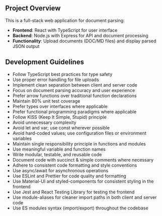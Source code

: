 <!-- Use this file to provide workspace-specific custom instructions to Copilot. For more details, visit https://code.visualstudio.com/docs/copilot/copilot-customization#_use-a-githubcopilotinstructionsmd-file -->

## Project Overview

This is a full-stack web application for document parsing:

- **Frontend**: React with TypeScript for user interface
- **Backend**: Node.js with Express for API and document processing
- **Functionality**: Upload documents (DOC/MD files) and display parsed JSON output

## Development Guidelines

- Follow TypeScript best practices for type safety
- Use proper error handling for file uploads
- Implement clean separation between client and server code
- Focus on document parsing accuracy and user experience
- Prefer arrow functions over traditional function declarations
- Maintain 80% unit test coverage
- Prefer types over interfaces where applicable
- Prefer functional programming paradigms where applicable
- Follow KISS (Keep It Simple, Stupid) principle
- Avoid unnecessary complexity
- Avoid let and var; use const wherever possible
- Avoid hard-coded values; use configuration files or environment variables
- Maintain single responsibility principle in functions and modules
- Use meaningful variable and function names
- Write modular, testable, and reusable code
- Document code with succinct & simple comments where necessary
- Adhere to consistent code formatting and style conventions
- Use async/await for asynchronous operations
- Use ESLint and Prettier for code quality and formatting
- Use Material-UI and styled-components for consistent styling in the frontend
- Use Jest and React Testing Library for testing the frontend
- Use module-aliases for cleaner import paths in both client and server code
- Use ES modules syntax (import/export) throughout the codebase
